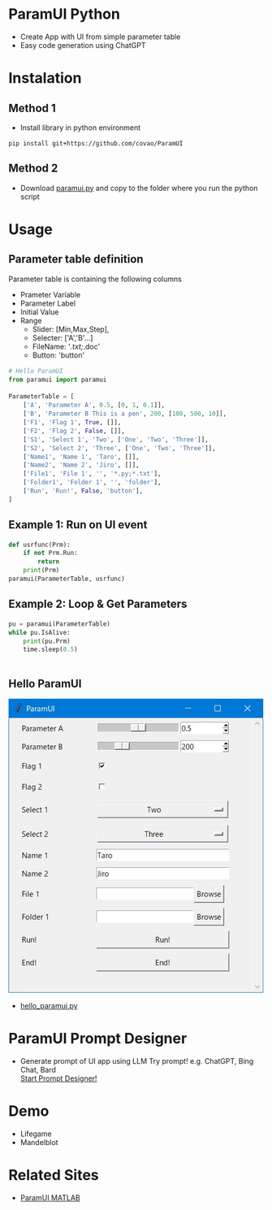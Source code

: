 # ParamUI Python  
- Create App with UI from simple parameter table
- Easy code generation using ChatGPT

# Instalation
## Method 1
- Install library in python environment
~~~
pip install git+https://github.com/covao/ParamUI

~~~
## Method 2
- Download [paramui.py](https://github.com/covao/ParamUI/blob/main/paramui/paramui.py) and copy to the folder where you run the python script 

# Usage
## Parameter table definition
Parameter table is containing the following columns  
- Prameter Variable
- Parameter Label
- Initial Value
- Range 
  - Slider: [Min,Max,Step],
  - Selecter: ['A','B'...]
  - FileName: '*.txt;*.doc'
  - Button: 'button'

~~~ python
# Hello ParamUI
from paramui import paramui

ParameterTable = [
    ['A', 'Parameter A', 0.5, [0, 1, 0.1]],
    ['B', 'Parameter B This is a pen', 200, [100, 500, 10]],
    ['F1', 'Flag 1', True, []],
    ['F2', 'Flag 2', False, []],
    ['S1', 'Select 1', 'Two', ['One', 'Two', 'Three']],
    ['S2', 'Select 2', 'Three', ['One', 'Two', 'Three']],
    ['Name1', 'Name 1', 'Taro', []],
    ['Name2', 'Name 2', 'Jiro', []],
    ['File1', 'File 1', '', '*.py;*.txt'],
    ['Folder1', 'Folder 1', '', 'folder'],
    ['Run', 'Run!', False, 'button'],
]

~~~
## Example 1: Run on UI event
~~~ python
def usrfunc(Prm):
    if not Prm.Run:
        return
    print(Prm)
paramui(ParameterTable, usrfunc)

~~~
## Example 2: Loop & Get Parameters
~~~ python
pu = paramui(ParameterTable)
while pu.IsAlive:
    print(pu.Prm)
    time.sleep(0.5)
    
~~~

## Hello ParamUI
![Hello ParamUI](./img/hello_paramui.jpg)

- [hello_paramui.py](https://github.com/covao/ParamUI/blob/main/example/hello_paramui.py)

# ParamUI Prompt Designer
- Generate prompt of UI app using LLM
Try prompt! e.g. ChatGPT, Bing Chat, Bard  
[Start Prompt Designer!](https://covao.github.io/ParamUI/html/paramui_prompt_designer.html)

# Demo
- Lifegame
- Mandelblot

# Related Sites
- [ParamUI MATLAB](https://github.com/covao/ParamUI_MATLAB)

